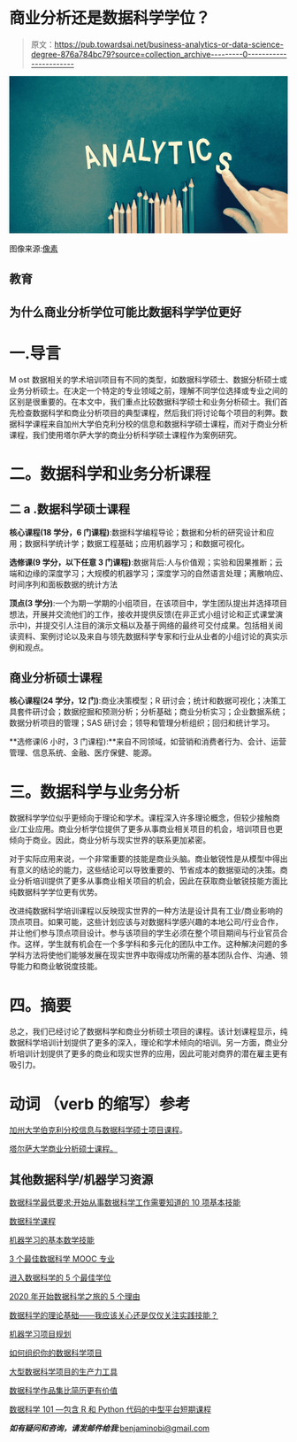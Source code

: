 # 商业分析还是数据科学学位？

> 原文：<https://pub.towardsai.net/business-analytics-or-data-science-degree-876a784bc79?source=collection_archive---------0----------------------->

![](img/1b8f1fee15878650ed701dab4a569029.png)

图像来源:[像素](https://www.pexels.com/search/analytics/)

## 教育

## 为什么商业分析学位可能比数据科学学位更好

# 一.导言

M ost 数据相关的学术培训项目有不同的类型，如数据科学硕士、数据分析硕士或业务分析硕士。在决定一个特定的专业领域之前，理解不同学位选择或专业之间的区别是很重要的。在本文中，我们重点比较数据科学硕士和业务分析硕士。我们首先检查数据科学和商业分析项目的典型课程，然后我们将讨论每个项目的利弊。数据科学课程来自加州大学伯克利分校的信息和数据科学硕士课程，而对于商业分析课程，我们使用塔尔萨大学的商业分析科学硕士课程作为案例研究。

# 二。数据科学和业务分析课程

## 二 a .数据科学硕士课程

**核心课程(18 学分，6 门课程)**:数据科学编程导论；数据和分析的研究设计和应用；数据科学统计学；数据工程基础；应用机器学习；和数据可视化。

**选修课(9 学分，以下任意 3 门课程)**:数据背后:人与价值观；实验和因果推断；云端和边缘的深度学习；大规模的机器学习；深度学习的自然语言处理；离散响应、时间序列和面板数据的统计方法

**顶点(3 学分)**:一个为期一学期的小组项目，在该项目中，学生团队提出并选择项目想法，开展并交流他们的工作，接收并提供反馈(在非正式小组讨论和正式课堂演示中)，并提交引人注目的演示文稿以及基于网络的最终可交付成果。包括相关阅读资料、案例讨论以及来自与领先数据科学专家和行业从业者的小组讨论的真实示例和观点。

## 商业分析硕士课程

**核心课程(24 学分，12 门)**:商业决策模型；R 研讨会；统计和数据可视化；决策工具套件研讨会；数据挖掘和预测分析；分析基础；商业分析实习；企业数据系统；数据分析项目的管理；SAS 研讨会；领导和管理分析组织；回归和统计学习。

**选修课(6 小时，3 门课程):**来自不同领域，如营销和消费者行为、会计、运营管理、信息系统、金融、医疗保健、能源。

# 三。数据科学与业务分析

数据科学学位似乎更倾向于理论和学术。课程深入许多理论概念，但较少接触商业/工业应用。商业分析学位提供了更多从事商业相关项目的机会，培训项目也更倾向于商业。因此，商业分析与现实世界的联系更加紧密。

对于实际应用来说，一个非常重要的技能是商业头脑。商业敏锐性是从模型中得出有意义的结论的能力，这些结论可以导致重要的、节省成本的数据驱动的决策。商业分析培训提供了更多从事商业相关项目的机会，因此在获取商业敏锐技能方面比纯数据科学学位更有优势。

改进纯数据科学培训课程以反映现实世界的一种方法是设计具有工业/商业影响的顶点项目。如果可能，这些计划应该与对数据科学感兴趣的本地公司/行业合作，并让他们参与顶点项目设计。参与该项目的学生必须在整个项目期间与行业官员合作。这样，学生就有机会在一个多学科和多元化的团队中工作。这种解决问题的多学科方法将使他们能够发展在现实世界中取得成功所需的基本团队合作、沟通、领导能力和商业敏锐度技能。

# 四。摘要

总之，我们已经讨论了数据科学和商业分析硕士项目的课程。该计划课程显示，纯数据科学培训计划提供了更多的深入，理论和学术倾向的培训。另一方面，商业分析培训计划提供了更多的商业和现实世界的应用，因此可能对商界的潜在雇主更有吸引力。

# 动词 （verb 的缩写）参考

[加州大学伯克利分校信息与数据科学硕士项目课程](https://www.ischool.berkeley.edu/courses/datasci)。

[塔尔萨大学商业分析硕士课程。](https://bulletin.utulsa.edu/preview_program.php?catoid=22&poid=3190)

## 其他数据科学/机器学习资源

[数据科学最低要求:开始从事数据科学工作需要知道的 10 项基本技能](https://towardsdatascience.com/data-science-minimum-10-essential-skills-you-need-to-know-to-start-doing-data-science-e5a5a9be5991)

[数据科学课程](https://medium.com/towards-artificial-intelligence/data-science-curriculum-bf3bb6805576)

[机器学习的基本数学技能](https://medium.com/towards-artificial-intelligence/4-math-skills-for-machine-learning-12bfbc959c92)

[3 个最佳数据科学 MOOC 专业](https://medium.com/towards-artificial-intelligence/3-best-data-science-mooc-specializations-d58da382f628)

[进入数据科学的 5 个最佳学位](https://towardsdatascience.com/5-best-degrees-for-getting-into-data-science-c3eb067883b1)

[2020 年开始数据科学之旅的 5 个理由](https://towardsdatascience.com/5-reasons-why-you-should-begin-your-data-science-journey-in-2020-2b4a0a5e4239)

[数据科学的理论基础——我应该关心还是仅仅关注实践技能？](https://towardsdatascience.com/theoretical-foundations-of-data-science-should-i-care-or-simply-focus-on-hands-on-skills-c53fb0caba66)

[机器学习项目规划](https://towardsdatascience.com/machine-learning-project-planning-71bdb3a44349)

[如何组织你的数据科学项目](https://towardsdatascience.com/how-to-organize-your-data-science-project-dd6599cf000a)

[大型数据科学项目的生产力工具](https://medium.com/towards-artificial-intelligence/productivity-tools-for-large-scale-data-science-projects-64810dfbb971)

[数据科学作品集比简历更有价值](https://towardsdatascience.com/a-data-science-portfolio-is-more-valuable-than-a-resume-2d031d6ce518)

[数据科学 101 —包含 R 和 Python 代码的中型平台短期课程](https://medium.com/towards-artificial-intelligence/data-science-101-a-short-course-on-medium-platform-with-r-and-python-code-included-3cdc9d489c6d)

***如有疑问和咨询，请发邮件给我***:benjaminobi@gmail.com